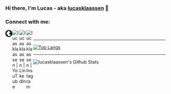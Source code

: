 ### Hi there, I'm Lucas - aka [lucasklaassen][website] 👋

### Connect with me:

[<img align="left" alt="lucasklaassen.com" width="22px" src="https://raw.githubusercontent.com/iconic/open-iconic/master/svg/globe.svg" />][website]
[<img align="left" alt="lucasklaassen | YouTube" width="22px" src="https://cdn.jsdelivr.net/npm/simple-icons@v3/icons/youtube.svg" />][youtube]
[<img align="left" alt="lucasklaassen | LinkedIn" width="22px" src="https://cdn.jsdelivr.net/npm/simple-icons@v3/icons/linkedin.svg" />][linkedin]
[<img align="left" alt="lucasklaassen | Instagram" width="22px" src="https://cdn.jsdelivr.net/npm/simple-icons@v3/icons/instagram.svg" />][instagram]

<br />

---

[![Top Langs](https://github-readme-stats.vercel.app/api/top-langs/?username=lucasklaassen)](https://github.com/anuraghazra/github-readme-stats)

---

<img align="left" alt="lucasklaassen's Github Stats" src="https://github-readme-stats.vercel.app/api?username=lucasklaassen&count_private=true&show_icons=true&hide_border=true&include_all_commits=true&hide=prs,issues,contribs" />

[website]: https://www.lucasklaassen.com
[youtube]: https://www.youtube.com/channel/UCIlEjd8jHL_Tl-rOzauYTkA
[instagram]: https://instagram.com/lucasklaassen
[linkedin]: https://www.linkedin.com/in/lucas-klaassen/

